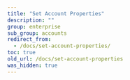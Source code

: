 ```yaml
---
title: "Set Account Properties"
description: ""
group: enterprise
sub_group: accounts
redirect_from:
  - /docs/set-account-properties/
toc: true
old_url: /docs/set-account-properties
was_hidden: true
---
```


